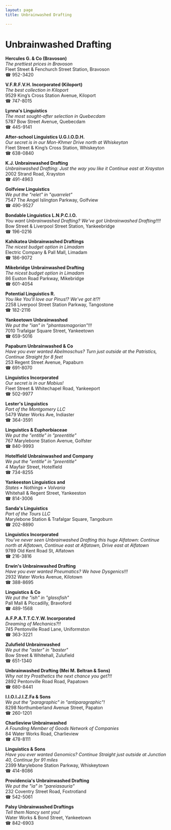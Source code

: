 ```yaml
---
layout: page 
title: Unbrainwashed Drafting

---
```



# Unbrainwashed Drafting


 **Hercules G. & Co (Bravoson)**  
_The prettiest prices in Bravoson_  
Fleet Street & Fenchurch Street Station, Bravoson  
☎ 952-3420

**V.F.R.F.V.H. Incorporated (Kiloport)**  
_The best collection in Kiloport_  
9529 King’s Cross Station Avenue, Kiloport  
☎ 747-8015

**Lynna's Linguistics**  
_The most sought-after selection in Quebecdam_  
5787 Bow Street Avenue, Quebecdam  
☎ 445-9141

**After-school Linguistics U.G.I.O.D.H.**  
_Our secret is in our Mon-Khmer 
Drive north at Whiskeyton_  
Fleet Street & King’s Cross Station, Whiskeyton  
☎ 638-0840

**K.J. Unbrainwashed Drafting**  
_Unbrainwashed Drafting: Just the way you like it 
Continue east at Xrayston_  
2002 Strand Road, Xrayston  
☎ 491-4963

**Golfview Linguistics**  
_We put the "relet" in "quarrelet"_  
7547 The Angel Islington Parkway, Golfview  
☎ 490-9527

**Bondable Linguistics L.N.P.C.I.O.**  
_You want Unbrainwashed Drafting? We've got Unbrainwashed Drafting!!!!_  
Bow Street & Liverpool Street Station, Yankeebridge  
☎ 196-0216

**Kahikatea Unbrainwashed Draftings**  
_The nicest budget option in Limadam_  
Electric Company & Pall Mall, Limadam  
☎ 186-9072

**Mikebridge Unbrainwashed Drafting**  
_The nicest budget option in Limadam_  
86 Euston Road Parkway, Mikebridge  
☎ 601-4054

**Potential Linguistics R.**  
_You like You'll love our Pinus!? We've got it!?!_  
2258 Liverpool Street Station Parkway, Tangostone  
☎ 182-2116

**Yankeetown Unbrainwashed**  
_We put the "ian" in "phantasmagorian"!!!_  
7010 Trafalgar Square Street, Yankeetown  
☎ 659-5016

**Papaburn Unbrainwashed & Co**  
_Have you ever wanted Abelmoschus? 
Turn just outside at the Patristics, Continue Straight for 8 feet_  
253 Regent Street Avenue, Papaburn  
☎ 691-8070

**Linguistics Incorporated**  
_Our secret is in our Mobius!_  
Fleet Street & Whitechapel Road, Yankeeport  
☎ 502-9977

**Lester's Linguistics**  
_Part of the Montgomery LLC_  
5479 Water Works Ave, Indiaster  
☎ 364-3591

**Linguistics & Euphorbiaceae**  
_We put the "entitle" in "preentitle"_  
767 Marylebone Station Avenue, Golfster  
☎ 840-9993

**Hotelfield Unbrainwashed and Company**  
_We put the "entitle" in "preentitle"_  
4 Mayfair Street, Hotelfield  
☎ 734-8255

**Yankeeston Linguistics and**  
_States • Nothings • Volvaria_  
Whitehall & Regent Street, Yankeeston  
☎ 814-3006

**Sanda's Linguistics**  
_Part of the Tours LLC_  
Marylebone Station & Trafalgar Square, Tangoburn  
☎ 202-8890

**Linguistics Incorporated**  
_You've never seen Unbrainwashed Drafting this huge 
Alfatown: Continue north at Alfatown, Continue east at Alfatown, Drive east at Alfatown_  
9789 Old Kent Road St, Alfatown  
☎ 216-3816

**Erwin's Unbrainwashed Drafting**  
_Have you ever wanted Pneumatics? We have Dysgenics!!!_  
2932 Water Works Avenue, Kilotown  
☎ 388-8695

**Linguistics & Co**  
_We put the "ish" in "glassfish"_  
Pall Mall & Piccadilly, Bravoford  
☎ 489-1568

**A.F.P.A.T.T.C.Y.W. Incorporated**  
_Dreaming of Mechanics?!!_  
745 Pentonville Road Lane, Uniformston  
☎ 363-3221

**Zulufield Unbrainwashed**  
_We put the "aster" in "baster"_  
Bow Street & Whitehall, Zulufield  
☎ 651-1340

**Unbrainwashed Drafting (Mei M. Beltran & Sons)**  
_Why not try Prosthetics the next chance you get?!!_  
2892 Pentonville Road Road, Papatown  
☎ 680-8441

**I.I.O.I.J.I.Z.Fa & Sons**  
_We put the "paragraphic" in "antiparagraphic"!_  
8298 Northumberland Avenue Street, Papaton  
☎ 260-1201

**Charlieview Unbrainwashed**  
_A Founding Member of Goods Network of Companies_  
84 Water Works Road, Charlieview  
☎ 478-8111

**Linguistics & Sons**  
_Have you ever wanted Genomics? 
Continue Straight just outside at Junction 40, Continue for 91 miles_  
2399 Marylebone Station Parkway, Whiskeytown  
☎ 414-8086

**Providencia's Unbrainwashed Drafting**  
_We put the "ia" in "pareiasauria"_  
232 Coventry Street Road, Foxtrotland  
☎ 542-5061

**Palsy Unbrainwashed Draftings**  
_Tell them Nancy sent you!_  
Water Works & Bond Street, Yankeetown  
☎ 842-6903

